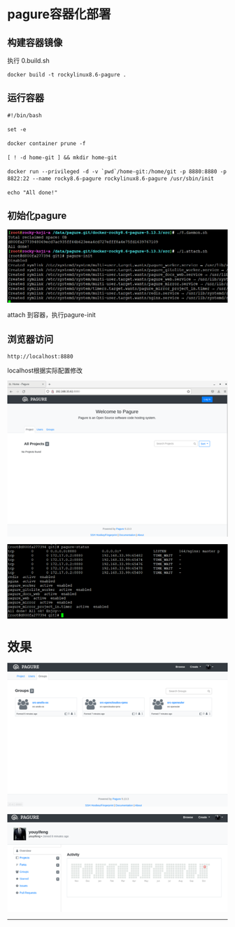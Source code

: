 # pagure容器化部署


## 构建容器镜像

执行 0.build.sh

```
docker build -t rockylinux8.6-pagure .
```

## 运行容器

```
#!/bin/bash

set -e

docker container prune -f

[ ! -d home-git ] && mkdir home-git

docker run --privileged -d -v `pwd`/home-git:/home/git -p 8880:8880 -p 8822:22 --name rocky8.6-pagure rockylinux8.6-pagure /usr/sbin/init

echo "All done!"
```

## 初始化pagure


![20221018_110920_50](image/20221018_110920_50.png)

attach 到容器，执行pagure-init


## 浏览器访问

```
http://localhost:8880
```

localhost根据实际配置修改

![20221018_111018_86](image/20221018_111018_86.png)

![20221018_111554_24](image/20221018_111554_24.png)





# 效果


![20221018_110610_99](image/20221018_110610_99.png)

![20221018_110629_48](image/20221018_110629_48.png)



---

